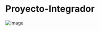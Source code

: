 # Proyecto-Integrador

![image](https://github.com/user-attachments/assets/446ad37c-20f2-415e-bb17-0457113f228f)

